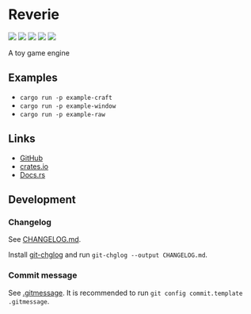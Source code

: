# Reverie

[![](https://badgen.net/github/checks/yuma140902/Reverie/master/ubuntu?label=linux)](https://github.com/yuma140902/Reverie/actions/workflows/rust.yml)
[![](https://badgen.net/github/checks/yuma140902/Reverie/master/windows?icon=windows)](https://github.com/yuma140902/Reverie/actions/workflows/rust.yml)
[![](https://badgen.net/github/checks/yuma140902/Reverie/master/macos?icon=apple)](https://github.com/yuma140902/Reverie/actions/workflows/rust.yml)
[![](https://badgen.net/crates/v/reverie-engine?color=blue)](https://crates.io/crates/reverie-engine)
[![](https://docs.rs/reverie-engine/badge.svg)](https://docs.rs/reverie-engine/)

A toy game engine

## Examples

- `cargo run -p example-craft`
- `cargo run -p example-window`
- `cargo run -p example-raw`

## Links

- [GitHub](https://github.com/yuma140902/Reverie)
- [crates.io](https://crates.io/crates/reverie-engine)
- [Docs.rs](https://docs.rs/reverie-engine/)

## Development

### Changelog

See [CHANGELOG.md](./CHANGELOG.md).

Install [git-chglog](https://github.com/git-chglog/git-chglog) and run `git-chglog --output CHANGELOG.md`.

### Commit message

See [.gitmessage](./.gitmessage). It is recommended to run `git config commit.template .gitmessage`.